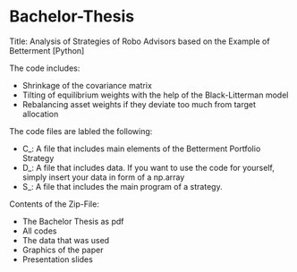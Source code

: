 # Bachelor-Thesis
Title: Analysis of Strategies of Robo Advisors based on the Example of Betterment [Python]

The code includes:
  - Shrinkage of the covariance matrix
  - Tilting of equilibrium weights with the help of the Black-Litterman model
  - Rebalancing asset weights if they deviate too much from target allocation
  
The code files are labled the following:
  - C_: A file that includes main elements of the Betterment Portfolio Strategy
  - D_: A file that includes data. If you want to use the code for yourself, simply insert your data in form of a np.array
  - S_: A file that includes the main program of a strategy.
    
Contents of the Zip-File:
  - The Bachelor Thesis as pdf
  - All codes
  - The data that was used
  - Graphics of the paper
  - Presentation slides
